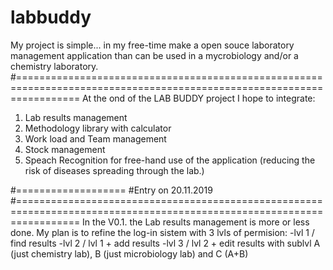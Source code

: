 # labbuddy

My project is simple... in my free-time make a open souce laboratory management application than can be used in a mycrobiology and/or
a chemistry laboratory.
#=======================================================================================================================
At the ond of the LAB BUDDY project I hope to integrate:
1. Lab results management
2. Methodology library with calculator
3. Work load and Team management
4. Stock management
5. Speach Recognition for free-hand use of the application (reducing the risk of diseases spreading through the lab.)

#===================
#Entry on 20.11.2019
#=======================================================================================================================
In the V0.1. the Lab results management is more or less done. My plan is to refine the log-in sistem with 3 lvls of permision:
-lvl 1 / find results
-lvl 2 / lvl 1 + add results
-lvl 3 / lvl 2 + edit results
with sublvl A (just chemistry lab), B (just microbiology lab) and C (A+B)
